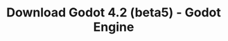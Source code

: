 ---
# Generated by /scripts/js/download_archive_generator !!! do not edit by hand !!!
title: 'Download Godot 4.2 (beta5) - Godot Engine'
type: 'download/archive'
name: '4.2'
flavor: 'beta5'
release_date: '2023-11-07T03:00:00-00:00'
release_notes: '/article/dev-snapshot-godot-4-2-beta-5/'
links:
  android.apk:
    name: 'android.apk'
    title: 'Android'
    caption: 'Universal APK (ARM64 + ARMv7 + x86_64 + x86)'
    tags:
      - 'APK download'
      - 'ARM64/v7'
      - 'x86 (64 & 32 bit)'
    hosts:
      github_builds:
        regular: 'https://github.com/godotengine/godot-builds/releases/download/4.2-beta5/Godot_v4.2-beta5_android_editor.apk'
        mono: '#'
      github:
        regular: 'https://github.com/godotengine/godot/releases/download/4.2-beta5/Godot_v4.2-beta5_android_editor.apk'
        mono: '#'
  linux.64:
    name: 'linux.64'
    title: 'Linux'
    caption: 'Standard (x86_64)'
    tags:
      - '64 bit'
    hosts:
      github_builds:
        regular: 'https://github.com/godotengine/godot-builds/releases/download/4.2-beta5/Godot_v4.2-beta5_linux.x86_64.zip'
        mono: 'https://github.com/godotengine/godot-builds/releases/download/4.2-beta5/Godot_v4.2-beta5_mono_linux_x86_64.zip'
      github:
        regular: 'https://github.com/godotengine/godot/releases/download/4.2-beta5/Godot_v4.2-beta5_linux.x86_64.zip'
        mono: 'https://github.com/godotengine/godot/releases/download/4.2-beta5/Godot_v4.2-beta5_mono_linux_x86_64.zip'
  macos.universal:
    name: 'macos.universal'
    title: 'macOS'
    caption: 'Universal (x86_64 + Apple Silicon)'
    tags:
      - 'Intel/Apple Silicon'
      - '64 bit'
    hosts:
      github_builds:
        regular: 'https://github.com/godotengine/godot-builds/releases/download/4.2-beta5/Godot_v4.2-beta5_macos.universal.zip'
        mono: 'https://github.com/godotengine/godot-builds/releases/download/4.2-beta5/Godot_v4.2-beta5_mono_macos.universal.zip'
      github:
        regular: 'https://github.com/godotengine/godot/releases/download/4.2-beta5/Godot_v4.2-beta5_macos.universal.zip'
        mono: 'https://github.com/godotengine/godot/releases/download/4.2-beta5/Godot_v4.2-beta5_mono_macos.universal.zip'
  windows.64:
    name: 'windows.64'
    title: 'Windows'
    caption: 'Standard (x86_64)'
    tags:
      - '64 bit'
    hosts:
      github_builds:
        regular: 'https://github.com/godotengine/godot-builds/releases/download/4.2-beta5/Godot_v4.2-beta5_win64.exe.zip'
        mono: 'https://github.com/godotengine/godot-builds/releases/download/4.2-beta5/Godot_v4.2-beta5_mono_win64.zip'
      github:
        regular: 'https://github.com/godotengine/godot/releases/download/4.2-beta5/Godot_v4.2-beta5_win64.exe.zip'
        mono: 'https://github.com/godotengine/godot/releases/download/4.2-beta5/Godot_v4.2-beta5_mono_win64.zip'
  web:
    name: 'web'
    title: 'Web editor'
    caption: ''
    tags:
      - 'Self-hosted'
      - 'Cross-platform'
    hosts:
      github_builds:
        regular: 'https://github.com/godotengine/godot-builds/releases/download/4.2-beta5/Godot_v4.2-beta5_web_editor.zip'
        mono: '#'
      github:
        regular: 'https://github.com/godotengine/godot/releases/download/4.2-beta5/Godot_v4.2-beta5_web_editor.zip'
        mono: '#'
  linux.arm64:
    name: 'linux.arm64'
    title: 'Linux'
    caption: 'Standard (ARM64)'
    tags:
      - 'ARM64'
      - '64 bit'
    hosts:
      github_builds:
        regular: 'https://github.com/godotengine/godot-builds/releases/download/4.2-beta5/Godot_v4.2-beta5_linux.arm64.zip'
        mono: 'https://github.com/godotengine/godot-builds/releases/download/4.2-beta5/Godot_v4.2-beta5_mono_linux_arm64.zip'
      github:
        regular: 'https://github.com/godotengine/godot/releases/download/4.2-beta5/Godot_v4.2-beta5_linux.arm64.zip'
        mono: 'https://github.com/godotengine/godot/releases/download/4.2-beta5/Godot_v4.2-beta5_mono_linux_arm64.zip'
  linux.32:
    name: 'linux.32'
    title: 'Linux'
    caption: 'Standard (x86)'
    tags:
      - '32 bit'
    hosts:
      github_builds:
        regular: 'https://github.com/godotengine/godot-builds/releases/download/4.2-beta5/Godot_v4.2-beta5_linux.x86_32.zip'
        mono: 'https://github.com/godotengine/godot-builds/releases/download/4.2-beta5/Godot_v4.2-beta5_mono_linux_x86_32.zip'
      github:
        regular: 'https://github.com/godotengine/godot/releases/download/4.2-beta5/Godot_v4.2-beta5_linux.x86_32.zip'
        mono: 'https://github.com/godotengine/godot/releases/download/4.2-beta5/Godot_v4.2-beta5_mono_linux_x86_32.zip'
  linux.arm32:
    name: 'linux.arm32'
    title: 'Linux'
    caption: 'Standard (ARM32)'
    tags:
      - 'ARM32'
      - '32 bit'
    hosts:
      github_builds:
        regular: 'https://github.com/godotengine/godot-builds/releases/download/4.2-beta5/Godot_v4.2-beta5_linux.arm32.zip'
        mono: 'https://github.com/godotengine/godot-builds/releases/download/4.2-beta5/Godot_v4.2-beta5_mono_linux_arm32.zip'
      github:
        regular: 'https://github.com/godotengine/godot/releases/download/4.2-beta5/Godot_v4.2-beta5_linux.arm32.zip'
        mono: 'https://github.com/godotengine/godot/releases/download/4.2-beta5/Godot_v4.2-beta5_mono_linux_arm32.zip'
  windows.32:
    name: 'windows.32'
    title: 'Windows'
    caption: 'Standard (x86)'
    tags:
      - '32 bit'
    hosts:
      github_builds:
        regular: 'https://github.com/godotengine/godot-builds/releases/download/4.2-beta5/Godot_v4.2-beta5_win32.exe.zip'
        mono: 'https://github.com/godotengine/godot-builds/releases/download/4.2-beta5/Godot_v4.2-beta5_mono_win32.zip'
      github:
        regular: 'https://github.com/godotengine/godot/releases/download/4.2-beta5/Godot_v4.2-beta5_win32.exe.zip'
        mono: 'https://github.com/godotengine/godot/releases/download/4.2-beta5/Godot_v4.2-beta5_mono_win32.zip'
  aar_library:
    name: 'aar_library'
    title: 'AAR library'
    caption: ''
    tags:
      - 'Android plugins'
      - 'Java'
      - 'Kotlin'
    hosts:
      github_builds:
        regular: 'https://github.com/godotengine/godot-builds/releases/download/4.2-beta5/godot-lib.4.2.beta5.template_release.aar'
        mono: '#'
      github:
        regular: 'https://github.com/godotengine/godot/releases/download/4.2-beta5/godot-lib.4.2.beta5.template_release.aar'
        mono: '#'
  templates:
    name: 'templates'
    title: 'Export templates'
    caption: ''
    tags:
      - 'Used to export your games to all supported platforms'
    hosts:
      github_builds:
        regular: 'https://github.com/godotengine/godot-builds/releases/download/4.2-beta5/Godot_v4.2-beta5_export_templates.tpz'
        mono: 'https://github.com/godotengine/godot-builds/releases/download/4.2-beta5/Godot_v4.2-beta5_mono_export_templates.tpz'
      github:
        regular: 'https://github.com/godotengine/godot/releases/download/4.2-beta5/Godot_v4.2-beta5_export_templates.tpz'
        mono: 'https://github.com/godotengine/godot/releases/download/4.2-beta5/Godot_v4.2-beta5_mono_export_templates.tpz'
primaryPlatforms:
  - 'android.apk'
  - 'linux.64'
  - 'macos.universal'
  - 'windows.64'
  - 'web'
  - 'templates'
---